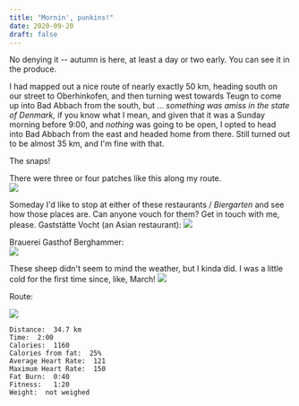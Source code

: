 ```yaml
---
title: "Mornin', punkins!"
date: 2020-09-20
draft: false
---
```


No denying it -- autumn is here, at least a day or two early.  You can see it in the produce.

I had mapped out a nice route of nearly exactly 50 km, heading south on our street to Oberhinkofen, and then turning west towards Teugn to come up into Bad Abbach from the south, but ... *something was amiss in the state of Denmark,* if you know what I mean, and given that it was a Sunday morning before 9:00, and _nothing_ was going to be open, I opted to head into Bad Abbach from the east and headed home from there.  Still turned out to be almost 35 km, and I'm fine with that.

The snaps!

There were three or four patches like this along my route.  
![](/IMG_20200920_083545310_s.jpg)  

Someday I'd like to stop at either of these restaurants / *Biergarten* and see how those places are.  Can anyone vouch for them?  Get in touch with me, please.  Gaststätte Vocht (an Asian restaurant):
![](/IMG_20200920_092044915_s.jpg)  

Brauerei Gasthof Berghammer:  
![](/IMG_20200920_092238033_s.jpg)  

These sheep didn't seem to mind the weather, but I kinda did.  I was a little cold for the first time since, like, March!
![](/IMG_20200920_094721837_BURST000_COVER_TOP_s.jpg)  

Route:

[![](/20200920.jpg)](/20200920.jpg)


```
Distance:  34.7 km 
Time:  2:00 
Calories:  1160
Calories from fat:  25% 
Average Heart Rate:  121 
Maximum Heart Rate:  150
Fat Burn:  0:40
Fitness:   1:20
Weight:  not weighed
```
